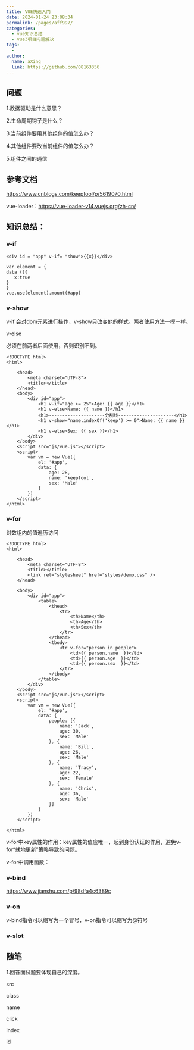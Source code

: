 ```yaml
---
title: VUE快速入门
date: 2024-01-24 23:08:34
permalink: /pages/aff997/
categories:
  - vue知识总结
  - vue3项目问题解决
tags:
  - 
author: 
  name: aXing
  link: https://github.com/08163356
---
```


## 问题

1.数据驱动是什么意思？

2.生命周期钩子是什么？

3.当前组件要用其他组件的值怎么办？

4.其他组件要改当前组件的值怎么办？

5.组件之间的通信

## 参考文档

https://www.cnblogs.com/keepfool/p/5619070.html
<!-- more -->

vue-loader：https://vue-loader-v14.vuejs.org/zh-cn/

## 知识总结：

### v-if

```
<div id = "app" v-if= "show">{{x}}</div>

var element = {
data (){
   x:true
}
}
vue.use(element).mount(#app)
```

### v-show

v-if 会对dom元素进行操作，v-show只改变他的样式。两者使用方法一摸一样。

v-else

必须在前两者后面使用，否则识别不到。

```
<!DOCTYPE html>
<html>

	<head>
		<meta charset="UTF-8">
		<title></title>
	</head>
	<body>
		<div id="app">
			<h1 v-if="age >= 25">Age: {{ age }}</h1>
			<h1 v-else>Name: {{ name }}</h1>
			<h1>---------------------分割线---------------------</h1>
			<h1 v-show="name.indexOf('keep') >= 0">Name: {{ name }}</h1>
			<h1 v-else>Sex: {{ sex }}</h1>
		</div>
	</body>
	<script src="js/vue.js"></script>
	<script>
		var vm = new Vue({
			el: '#app',
			data: {
				age: 28,
				name: 'keepfool',
				sex: 'Male'
			}
		})
	</script>
</html>

```

### v-for

对数组内的值遍历访问

```
<!DOCTYPE html>
<html>

	<head>
		<meta charset="UTF-8">
		<title></title>
		<link rel="stylesheet" href="styles/demo.css" />
	</head>

	<body>
		<div id="app">
			<table>
				<thead>
					<tr>
						<th>Name</th>
						<th>Age</th>
						<th>Sex</th>
					</tr>
				</thead>
				<tbody>
					<tr v-for="person in people">
						<td>{{ person.name  }}</td>
						<td>{{ person.age  }}</td>
						<td>{{ person.sex  }}</td>
					</tr>
				</tbody>
			</table>
		</div>
	</body>
	<script src="js/vue.js"></script>
	<script>
		var vm = new Vue({
			el: '#app',
			data: {
				people: [{
					name: 'Jack',
					age: 30,
					sex: 'Male'
				}, {
					name: 'Bill',
					age: 26,
					sex: 'Male'
				}, {
					name: 'Tracy',
					age: 22,
					sex: 'Female'
				}, {
					name: 'Chris',
					age: 36,
					sex: 'Male'
				}]
			}
		})
	</script>

</html>
```

v-for中key属性的作用：key属性的值应唯一，起到身份认证的作用，避免v-for“就地更新”策略导致的问题。

v-for中调用函数：



### v-bind

https://www.jianshu.com/p/98dfa4c6389c

### v-on

v-bind指令可以缩写为一个冒号，v-on指令可以缩写为@符号

### v-slot



## 随笔

1.回答面试题要体现自己的深度。

src

class

name 

click

index

id 

